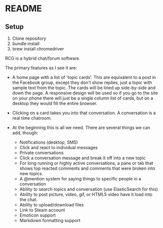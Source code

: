 # README

## Setup

1. Clone repository
2. bundle install
3. brew install chromedriver

RCG is a hybrid chat/forum software.

The primary features as I see it are:

* A home page with a list of 'topic cards'. This are equivalent to a post in the Facebook group, except they don't show replies, just a topic with sample text from the topic. The cards will be lined up side-by-side and down the page. A responsive design will be used so if you go to the site on your phone there will just be a single column list of cards, but on a desktop they would fill the entire browser.

* Clicking on a card takes you into that conversation. A conversation is a real time chatroom. 

* At the beginning this is all we need. There are several things we can add, though:
  * Notifications (desktop, SMS)
  * Click and react to individual messages
  * Private conversations
  * Click a conversation message and break it off into a new topic
  * For long running or highly active conversations, a pane or tab that shows top reacted comments and comments that were broken into new topics.
  * A @mention system for saying things to specific people in a conversation
  * Ability to search topics and conversation (use ElasticSearch for this)
  * Ability to post picture, video, gif, or HTML5 video have it load into the chat.
  * Ability to upload/download files
  * Link to Steam account
  * Emoticon support
  * Markdown formatting support
